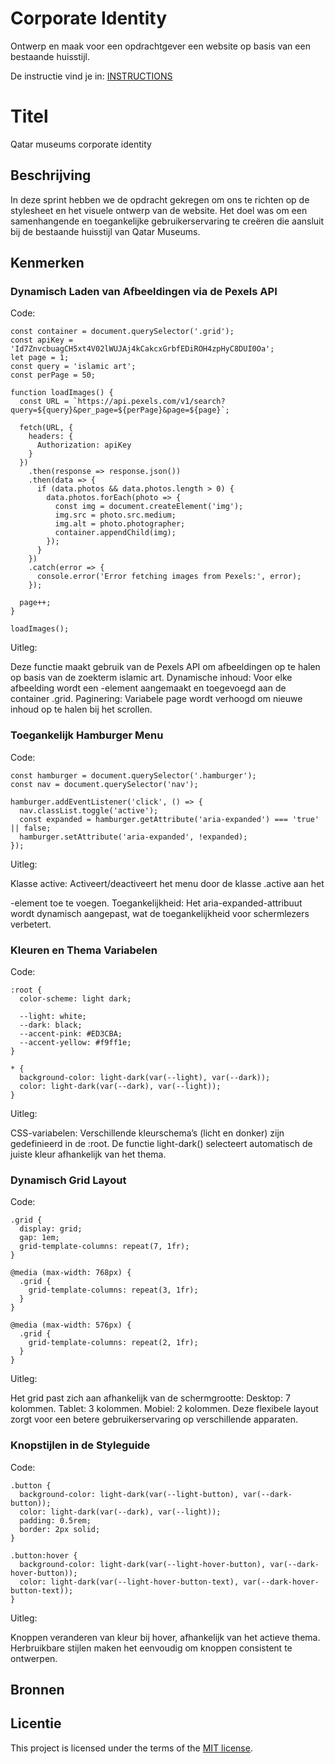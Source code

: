 # Corporate Identity

Ontwerp en maak voor een opdrachtgever een website op basis van een bestaande huisstijl.

De instructie vind je in: [INSTRUCTIONS](https://github.com/fdnd-task/look-and-feel-corporate-identity/blob/main/docs/INSTRUCTIONS.md)


# Titel
Qatar museums corporate identity

## Beschrijving
In deze sprint hebben we de opdracht gekregen om ons te richten op de stylesheet en het visuele ontwerp van de website. Het doel was om een samenhangende en toegankelijke gebruikerservaring te creëren die aansluit bij de bestaande huisstijl van Qatar Museums.
<!-- Voeg een mooie poster visual toe 📸 -->
<!-- Voeg een link toe naar Github Pages 🌐-->

## Kenmerken
<h3>Dynamisch Laden van Afbeeldingen via de Pexels API</h3>
Code:

```
const container = document.querySelector('.grid');
const apiKey = 'Id7ZnvcbuagCH5xt4V02lWUJAj4kCakcxGrbfEDiROH4zpHyC8DUI0Oa';
let page = 1;
const query = 'islamic art';
const perPage = 50;

function loadImages() {
  const URL = `https://api.pexels.com/v1/search?query=${query}&per_page=${perPage}&page=${page}`;

  fetch(URL, {
    headers: {
      Authorization: apiKey
    }
  })
    .then(response => response.json())
    .then(data => {
      if (data.photos && data.photos.length > 0) {
        data.photos.forEach(photo => {
          const img = document.createElement('img');
          img.src = photo.src.medium;
          img.alt = photo.photographer;
          container.appendChild(img);
        });
      }
    })
    .catch(error => {
      console.error('Error fetching images from Pexels:', error);
    });

  page++;
}

loadImages();
```
Uitleg:

Deze functie maakt gebruik van de Pexels API om afbeeldingen op te halen op basis van de zoekterm islamic art.
Dynamische inhoud: Voor elke afbeelding wordt een <img>-element aangemaakt en toegevoegd aan de container .grid.
Paginering: Variabele page wordt verhoogd om nieuwe inhoud op te halen bij het scrollen.

<h3>Toegankelijk Hamburger Menu</h3>
Code:

```
const hamburger = document.querySelector('.hamburger');
const nav = document.querySelector('nav');

hamburger.addEventListener('click', () => {
  nav.classList.toggle('active');
  const expanded = hamburger.getAttribute('aria-expanded') === 'true' || false;
  hamburger.setAttribute('aria-expanded', !expanded);
});
```
Uitleg:

Klasse active:
Activeert/deactiveert het menu door de klasse .active aan het <nav>-element toe te voegen.
Toegankelijkheid:
Het aria-expanded-attribuut wordt dynamisch aangepast, wat de toegankelijkheid voor schermlezers verbetert.

<h3>Kleuren en Thema Variabelen</h3>
Code:

```
:root {
  color-scheme: light dark;
  
  --light: white;
  --dark: black;
  --accent-pink: #ED3CBA;
  --accent-yellow: #f9ff1e;
}

* {
  background-color: light-dark(var(--light), var(--dark));
  color: light-dark(var(--dark), var(--light));
}
```
Uitleg:

CSS-variabelen:
Verschillende kleurschema’s (licht en donker) zijn gedefinieerd in de :root.
De functie light-dark() selecteert automatisch de juiste kleur afhankelijk van het thema.

<h3>Dynamisch Grid Layout</h3>
Code:

```
.grid {
  display: grid;
  gap: 1em;
  grid-template-columns: repeat(7, 1fr);
}

@media (max-width: 768px) {
  .grid {
    grid-template-columns: repeat(3, 1fr);
  }
}

@media (max-width: 576px) {
  .grid {
    grid-template-columns: repeat(2, 1fr);
  }
}
```
Uitleg:

Het grid past zich aan afhankelijk van de schermgrootte:
Desktop: 7 kolommen.
Tablet: 3 kolommen.
Mobiel: 2 kolommen.
Deze flexibele layout zorgt voor een betere gebruikerservaring op verschillende apparaten.

<h3>Knopstijlen in de Styleguide</h3>
Code:

```
.button {
  background-color: light-dark(var(--light-button), var(--dark-button));
  color: light-dark(var(--dark), var(--light));
  padding: 0.5rem;
  border: 2px solid;
}

.button:hover {
  background-color: light-dark(var(--light-hover-button), var(--dark-hover-button));
  color: light-dark(var(--light-hover-button-text), var(--dark-hover-button-text));
}
```
Uitleg:

Knoppen veranderen van kleur bij hover, afhankelijk van het actieve thema.
Herbruikbare stijlen maken het eenvoudig om knoppen consistent te ontwerpen.

## Bronnen

## Licentie

This project is licensed under the terms of the [MIT license](./LICENSE).
